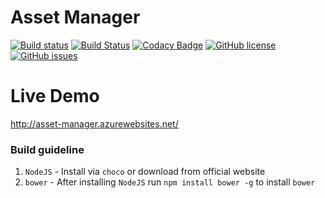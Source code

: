 # Asset Manager

[![Build status](https://ci.appveyor.com/api/projects/status/2ojad16tomxjqoie/branch/master?svg=true)](https://ci.appveyor.com/project/ratanparai/asset-manager/branch/master)
[![Build Status](https://travis-ci.org/techcombd/asset-manager.svg?branch=master)](https://travis-ci.org/techcombd/asset-manager)
[![Codacy Badge](https://api.codacy.com/project/badge/Grade/e45d172b9dc547bd9ae2f52ffe4c4f70)](https://www.codacy.com/app/ratanparai/asset-manager?utm_source=github.com&amp;utm_medium=referral&amp;utm_content=techcombd/asset-manager&amp;utm_campaign=Badge_Grade)
[![GitHub license](https://img.shields.io/github/license/techcombd/asset-manager.svg)](https://github.com/techcombd/asset-manager)
[![GitHub issues](https://img.shields.io/github/issues/techcombd/asset-manager.svg)](https://github.com/techcombd/asset-manager/issues)



# Live Demo
http://asset-manager.azurewebsites.net/

### Build guideline

1. `NodeJS` - Install via `choco` or download from official website 
2. `bower` - After installing `NodeJS` run `npm install bower -g`  to install `bower`
